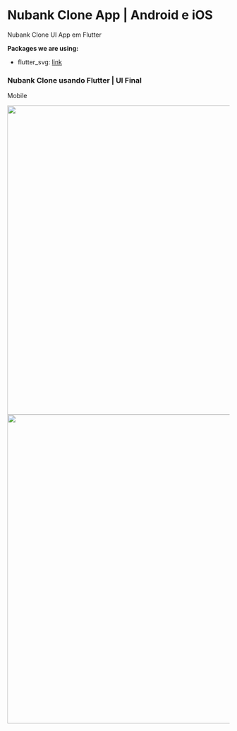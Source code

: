# Nubank Clone App | Android e iOS

Nubank Clone UI App em Flutter

**Packages we are using:**

- flutter_svg: [link](https://pub.dev/packages/flutter_svg)

### Nubank Clone usando Flutter | UI Final

Mobile

<img src="nubank01.png" height="700em" /><img src="nubank02.png" height="700em" />
